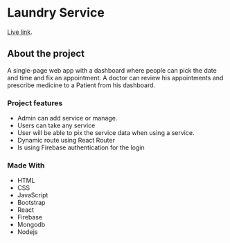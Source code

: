 # Laundry Service

[Live link](https://doctors-portal-ac941.web.app/).

## About the project

A single-page web app with a dashboard where people can pick the date and time and fix an appointment. A doctor can review his appointments and prescribe medicine to a Patient from his dashboard.

### Project features

<ul>
    <li>Admin can add service or manage.</li>
    <li>Users can take any service</li>
    <li>User will be able to pix the service data when using a service.</li>
    <li>Dynamic route using React Router </li>
    <li>Is using Firebase authentication for the login</li>
</ul>

### Made With

<ul>
    <li>HTML</li>
    <li>CSS</li>
    <li>JavaScript</li>
    <li>Bootstrap</li>
    <li>React</li>
    <li>Firebase</li>
    <li>Mongodb</li>
    <li>Nodejs</li>
</ul>
